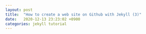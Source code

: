 ```yaml
---
layout: post
title:  "How to create a web site on Github with Jekyll (3)"
date:   2020-12-13 23:23:02 +0900
categories: jekyll tutorial
---
```


